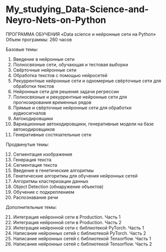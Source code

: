 # My_studying_Data-Science-and-Neyro-Nets-on-Python

ПРОГРАММА ОБУЧЕНИЯ
«Data science и нейронные сети на Python»
Объем программы: 260 часов

Базовые темы:
1. Введение в нейронные сети
2. Полносвязные сети, обучающая и тестовая выборки
3. Свёрточные нейронные сети
4. Обработка текстов с помощью нейросетей
5. Рекуррентные нейронные сети и одномерные свёрточные сети для обработки
текстов
6. Нейронные сети для решения задачи регрессии
7. Полносвязные и рекуррентные нейронные сети для прогнозирования временных
рядов
8. Прямые и свёрточные нейронные сети для обработки аудиосигналов
9. Автокодировщики
10. Вариационные автокодировщики, генеративные модели на базе
автокодировщиков
11. Генеративные состязательные сети

Продвинутые темы:

12. Сегментация изображения
13. Генерация текста
14. Сегментация текста
15. Введение в генетические алгоритмы
16. Генетические алгоритмы для обучения нейронных сетей
17. Алгоритмы кластеризации данных
18. Object Detection (обнаружение объектов)
19. Обучение с подкреплением
20. Распознавание речи

Дополнительные темы:

21. Интеграция нейронной сети в Production. Часть 1
22. Интеграция нейронной сети в Production. Часть 2
23. Интеграция нейронной сети с библиотекой PyTorch. Часть 1
24. Написание нейронных сетей с библиотекой PyTorch. Часть 2
25. Написание нейронных сетей с библиотекой Tensorflow. Часть 1
26. Написание нейронных сетей с библиотекой Tensorflow. Часть 2
